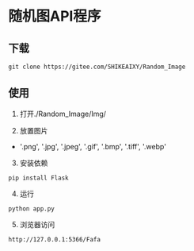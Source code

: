 # 随机图API程序

## 下载

```
git clone https://gitee.com/SHIKEAIXY/Random_Image
```

## 使用

1. 打开./Random_Image/Img/

2. 放置图片
 - '.png', '.jpg', '.jpeg', '.gif', '.bmp', '.tiff', '.webp'

3. 安装依赖

```
pip install Flask
```

4. 运行

```
python app.py
```

5. 浏览器访问

```
http://127.0.0.1:5366/Fafa
```